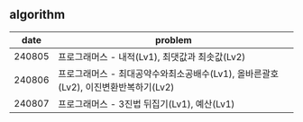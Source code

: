 ## algorithm

| date      | problem    |
| ------------ | ----------- |
| 240805      | 프로그래머스 - 내적(Lv1), 최댓값과 최솟값(Lv2)     |
| 240806      | 프로그래머스 - 최대공약수와최소공배수(Lv1), 올바른괄호(Lv2), 이진변환반복하기(Lv2)     |
| 240807      | 프로그래머스 - 3진법 뒤집기(Lv1), 예산(Lv1)    |
